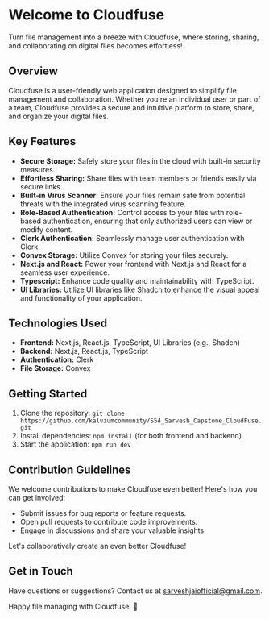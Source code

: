# Welcome to Cloudfuse

Turn file management into a breeze with Cloudfuse, where storing, sharing, and collaborating on digital files becomes effortless!

## Overview

Cloudfuse is a user-friendly web application designed to simplify file management and collaboration. Whether you're an individual user or part of a team, Cloudfuse provides a secure and intuitive platform to store, share, and organize your digital files.

## Key Features

- **Secure Storage:** Safely store your files in the cloud with built-in security measures.
- **Effortless Sharing:** Share files with team members or friends easily via secure links.
- **Built-in Virus Scanner:** Ensure your files remain safe from potential threats with the integrated virus scanning feature.
- **Role-Based Authentication:** Control access to your files with role-based authentication, ensuring that only authorized users can view or modify content.
- **Clerk Authentication:** Seamlessly manage user authentication with Clerk.
- **Convex Storage:** Utilize Convex for storing your files securely.
- **Next.js and React:** Power your frontend with Next.js and React for a seamless user experience.
- **Typescript:** Enhance code quality and maintainability with TypeScript.
- **UI Libraries:** Utilize UI libraries like Shadcn to enhance the visual appeal and functionality of your application.

## Technologies Used

- **Frontend:** Next.js, React.js, TypeScript, UI Libraries (e.g., Shadcn)
- **Backend:** Next.js, React.js, TypeScript
- **Authentication:** Clerk
- **File Storage:** Convex

## Getting Started

1. Clone the repository: `git clone https://github.com/kalviumcommunity/S54_Sarvesh_Capstone_CloudFuse.git`
2. Install dependencies: `npm install` (for both frontend and backend)
3. Start the application: `npm run dev`

## Contribution Guidelines

We welcome contributions to make Cloudfuse even better! Here's how you can get involved:

- Submit issues for bug reports or feature requests.
- Open pull requests to contribute code improvements.
- Engage in discussions and share your valuable insights.

Let's collaboratively create an even better Cloudfuse!

## Get in Touch

Have questions or suggestions? Contact us at sarveshjaiofficial@gmail.com.

Happy file managing with Cloudfuse! 🌟
